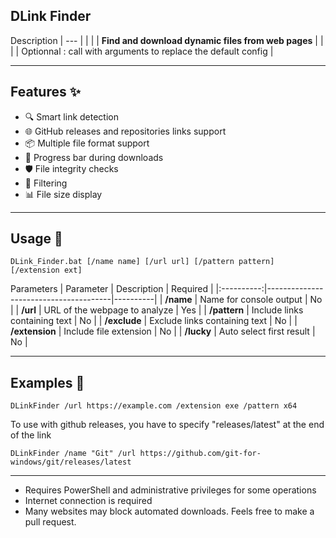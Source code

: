  ## **DLink Finder**

 Description
|                           ---                         |
|                                                       |
|   **Find and download dynamic files from web pages**  |
|                                                       |
|   Optionnal : call with arguments to replace the default config   |

--------------------

## Features ✨ 

- 🔍 Smart link detection
- 🌐 GitHub releases and repositories links support
- 📦 Multiple file format support
- 🔄 Progress bar during downloads
- 🛡️ File integrity checks
- 🎯 Filtering
- 📊 File size display

--------------------

## Usage 🚀 

```
DLink_Finder.bat [/name name] [/url url] [/pattern pattern] [/extension ext]
```

Parameters
|  Parameter | Description                           | Required |
|:----------:|---------------------------------------|----------|
| **/name**      | Name for console output               | No       |
| **/url**       | URL of the webpage to analyze         | Yes      |
| **/pattern**   | Include links containing text         | No       |
| **/exclude**   | Exclude links containing text         | No       |
| **/extension** | Include file extension                | No       |
| **/lucky**     | Auto select first result              | No       |

--------------------

## Examples 📝
`DLinkFinder /url https://example.com /extension exe /pattern x64`

To use with github releases, you have to specify "releases/latest" at the end of the link

`DLinkFinder /name "Git" /url https://github.com/git-for-windows/git/releases/latest`

--------------------

- Requires PowerShell and administrative privileges for some operations
- Internet connection is required
- Many websites may block automated downloads. Feels free to make a pull request.
